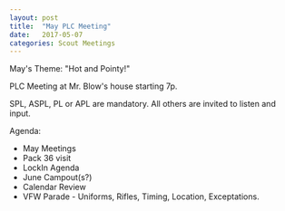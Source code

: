 ```yaml
---
layout: post
title:  "May PLC Meeting"
date:   2017-05-07
categories: Scout Meetings
---
```


May's Theme:  "Hot and Pointy!"

PLC Meeting at Mr. Blow's house starting 7p.

SPL, ASPL, PL or APL are mandatory.  All others are invited to listen and input.

Agenda: 
* May Meetings
* Pack 36 visit
* LockIn Agenda
* June Campout(s?)
* Calendar Review
* VFW Parade - Uniforms, Rifles, Timing, Location, Exceptations.
